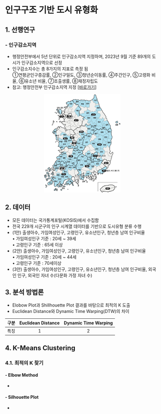# 인구구조 기반 도시 유형화

## 1. 선행연구
### - 인구감소지역
* 행정안전부에서 5년 단위로 인구감소지역 지정하며, 2023년 9월 기준 89개의 도시가 인구감소지역으로 선정
* 인구감소지수는 총 8가지의 지표로 측정 됨</br>①연평균인구증감률, ②인구밀도, ③청년순이동률, ④주간인구, ⑤고령화 비율, ⑥유소년 비율, ⑦조출생률, ⑧재정자립도
* 참고: 행정안전부 인구감소지역 지정 [[바로가기](https://www.mois.go.kr/frt/sub/a06/b06/populationDecline/screen.do)]

<p align='center'>
    <img src='./img/행안부_인구감소지역_202309.jpg' width= '250px' title='인구감소지역'></img>
</p>

## 2. 데이터
- 모든 데이터는 국가통계포털(KOSIS)에서 수집함
- 전국 229개 시군구의 인구 시계열 데이터를 기반으로 도시유형 분류 수행
- (1안) 출생아수, 가임여성인구, 고령인구, 유소년인구, 청년층 남여 인구비율
<br> • 가임여성인구 기준 : 20세 ~ 39세
<br> • 고령인구 기준 : 65세 이상
- (2안) 출생아수, 가임여성인구, 고령인구, 유소년인구, 청년층 남여 인구비율
<br> • 가임여성인구 기준 : 20세 ~ 44세
<br> • 고령인구 기준 : 70세이상
- (3안) 출생아수, 가임여성인구, 고령인구, 유소년인구, 청년층 남여 인구비율, 외국인 인구, 외국인 자녀 수(다문화 가정 자녀 수)

## 3. 분석 방법론
- Elobow Plot과 Shillhouette Plot 결과를 바탕으로 최적의 K 도출
- Euclidean Distance와 Dynamic Time Warping(DTW)의 차이

구분 | Euclidean Distance | Dynamic Time Warping
:-: | :-: | :-:
특징 | 1 | 2


## 4. K-Means Clustering
### 4.1. 최적의 K 찾기
#### - Elbow Method
* 

#### - Silhouette Plot
* 
